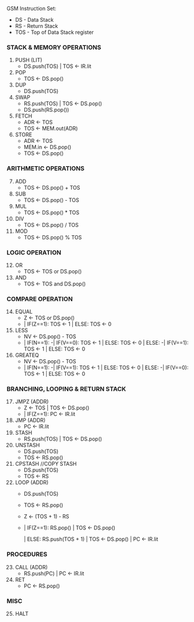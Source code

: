 GSM Instruction Set:
* DS - Data Stack
* RS - Return Stack
* TOS - Top of Data Stack register 

### STACK & MEMORY OPERATIONS

1. PUSH (LIT)
    - DS.push(TOS) |  TOS <- IR.lit
2. POP
    - TOS <- DS.pop()
3. DUP
    - DS.push(TOS)
4. SWAP
    - RS.push(TOS) | TOS <- DS.pop()
    - DS.push(RS.pop())
5. FETCH
    - ADR <- TOS
    - TOS <- MEM.out(ADR)
6. STORE
    - ADR <- TOS
    - MEM.in <- DS.pop()
    - TOS <- DS.pop()

### ARITHMETIC OPERATIONS

7. ADD
    - TOS <- DS.pop() + TOS 
8. SUB
    - TOS <- DS.pop() - TOS 
9. MUL
    - TOS <- DS.pop() * TOS
10. DIV
    - TOS <- DS.pop() / TOS
11. MOD
    - TOS <- DS.pop() % TOS

### LOGIC OPERATION
12. OR
    - TOS <- TOS or DS.pop()
13. AND
    - TOS <- TOS and DS.pop()

### COMPARE OPERATION
14. EQUAL
    - Z <- TOS or DS.pop()
    - | IF(Z==1): TOS <- 1
      | ELSE: TOS <- 0
15. LESS
    - NV <- DS.pop() - TOS
    - | IF(N==1):
        -| IF(V==0): TOS <- 1
         | ELSE: TOS <- 0
      | ELSE:
        -| IF(V==1): TOS <- 1
         | ELSE: TOS <- 0
16. GREATEQ
    - NV <- DS.pop() - TOS
    - | IF(N==1):
        -| IF(V==1): TOS <- 1
         | ELSE: TOS <- 0
      | ELSE:
        -| IF(V==0): TOS <- 1
         | ELSE: TOS <- 0

### BRANCHING, LOOPING & RETURN STACK

17. JMPZ (ADDR)
    - Z <- TOS | TOS <- DS.pop()
    - | IF(Z==1): PC <- IR.lit  
18. JMP (ADDR)
    - PC <- IR.lit
19. STASH
    - RS.push(TOS) | TOS <- DS.pop()
20. UNSTASH
    - DS.push(TOS)
    - TOS <- RS.pop()
21. CPSTASH //COPY STASH
    - DS.push(TOS)
    - TOS <- RS
22. LOOP (ADDR)
    - DS.push(TOS)
    - TOS <- RS.pop() 
    - Z <- (TOS + 1) - RS
    - | IF(Z==1): RS.pop() | TOS <- DS.pop()

      | ELSE: RS.push(TOS + 1) | TOS <- DS.pop() | PC <- IR.lit 
### PROCEDURES
23. CALL (ADDR)
    - RS.push(PC) | PC <- IR.lit
24. RET
    - PC <- RS.pop()

### MISC

25. HALT
